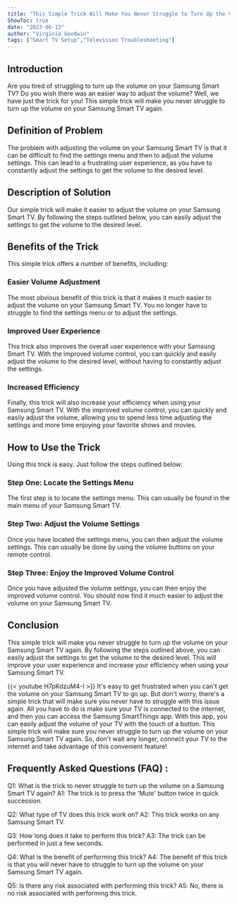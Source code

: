 ```yaml
---
title: "This Simple Trick Will Make You Never Struggle to Turn Up the Volume on Your Samsung Smart TV Again!"
ShowToc: true 
date: "2023-06-13"
author: "Virginia Goodwin" 
tags: ["Smart TV Setup","Television Troubleshooting"]
---
```

## Introduction

Are you tired of struggling to turn up the volume on your Samsung Smart TV? Do you wish there was an easier way to adjust the volume? Well, we have just the trick for you! This simple trick will make you never struggle to turn up the volume on your Samsung Smart TV again. 

## Definition of Problem

The problem with adjusting the volume on your Samsung Smart TV is that it can be difficult to find the settings menu and then to adjust the volume settings. This can lead to a frustrating user experience, as you have to constantly adjust the settings to get the volume to the desired level. 

## Description of Solution

Our simple trick will make it easier to adjust the volume on your Samsung Smart TV. By following the steps outlined below, you can easily adjust the settings to get the volume to the desired level. 

## Benefits of the Trick

This simple trick offers a number of benefits, including: 

### Easier Volume Adjustment

The most obvious benefit of this trick is that it makes it much easier to adjust the volume on your Samsung Smart TV. You no longer have to struggle to find the settings menu or to adjust the settings. 

### Improved User Experience

This trick also improves the overall user experience with your Samsung Smart TV. With the improved volume control, you can quickly and easily adjust the volume to the desired level, without having to constantly adjust the settings. 

### Increased Efficiency

Finally, this trick will also increase your efficiency when using your Samsung Smart TV. With the improved volume control, you can quickly and easily adjust the volume, allowing you to spend less time adjusting the settings and more time enjoying your favorite shows and movies. 

## How to Use the Trick

Using this trick is easy. Just follow the steps outlined below: 

### Step One: Locate the Settings Menu

The first step is to locate the settings menu. This can usually be found in the main menu of your Samsung Smart TV. 

### Step Two: Adjust the Volume Settings

Once you have located the settings menu, you can then adjust the volume settings. This can usually be done by using the volume buttons on your remote control. 

### Step Three: Enjoy the Improved Volume Control

Once you have adjusted the volume settings, you can then enjoy the improved volume control. You should now find it much easier to adjust the volume on your Samsung Smart TV. 

## Conclusion

This simple trick will make you never struggle to turn up the volume on your Samsung Smart TV again. By following the steps outlined above, you can easily adjust the settings to get the volume to the desired level. This will improve your user experience and increase your efficiency when using your Samsung Smart TV.

{{< youtube H7pKdzuM4-I >}} 
It's easy to get frustrated when you can't get the volume on your Samsung Smart TV to go up. But don't worry, there's a simple trick that will make sure you never have to struggle with this issue again. All you have to do is make sure your TV is connected to the internet, and then you can access the Samsung SmartThings app. With this app, you can easily adjust the volume of your TV with the touch of a button. This simple trick will make sure you never struggle to turn up the volume on your Samsung Smart TV again. So, don't wait any longer, connect your TV to the internet and take advantage of this convenient feature!

## Frequently Asked Questions (FAQ) :
Q1: What is the trick to never struggle to turn up the volume on a Samsung Smart TV again?
A1: The trick is to press the 'Mute' button twice in quick succession.

Q2: What type of TV does this trick work on?
A2: This trick works on any Samsung Smart TV.

Q3: How long does it take to perform this trick?
A3: The trick can be performed in just a few seconds.

Q4: What is the benefit of performing this trick?
A4: The benefit of this trick is that you will never have to struggle to turn up the volume on your Samsung Smart TV again.

Q5: Is there any risk associated with performing this trick?
A5: No, there is no risk associated with performing this trick.


